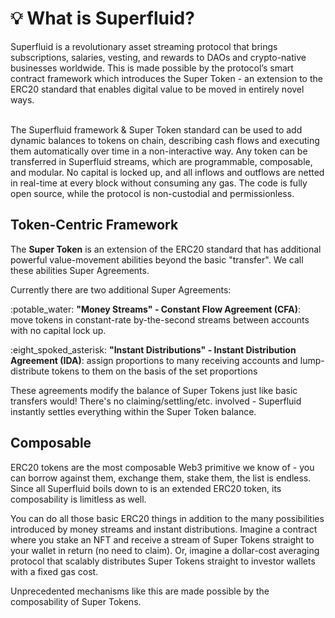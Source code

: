 # 💡 What is Superfluid?

Superfluid is a revolutionary asset streaming protocol that brings subscriptions, salaries, vesting, and rewards to DAOs and crypto-native businesses worldwide. This is made possible by the protocol’s smart contract framework which introduces the Super Token - an extension to the ERC20 standard that enables digital value to be moved in entirely novel ways.

\
The Superfluid framework & Super Token standard can be used to add dynamic balances to tokens on chain, describing cash flows and executing them automatically over time in a non-interactive way. Any token can be transferred in Superfluid streams, which are programmable, composable, and modular. No capital is locked up, and all inflows and outflows are netted in real-time at every block without consuming any gas. The code is fully open source, while the protocol is non-custodial and permissionless.

## Token-Centric Framework

The **Super Token** is an extension of the ERC20 standard that has additional powerful value-movement abilities beyond the basic "transfer". We call these abilities Super Agreements.

Currently there are two additional Super Agreements:

:potable\_water: **"Money Streams" - Constant Flow Agreement (CFA)**: move tokens in constant-rate by-the-second streams between accounts with no capital lock up.

:eight\_spoked\_asterisk: **"Instant Distributions" - Instant Distribution Agreement (IDA)**: assign proportions to many receiving accounts and lump-distribute tokens to them on the basis of the set proportions

These agreements modify the balance of Super Tokens just like basic transfers would! There's no claiming/settling/etc. involved - Superfluid instantly settles everything within the Super Token balance.

## Composable

ERC20 tokens are the most composable Web3 primitive we know of - you can borrow against them, exchange them, stake them, the list is endless. Since all Superfluid boils down to is an extended ERC20 token, its composability is limitless as well.

You can do all those basic ERC20 things in addition to the many possibilities introduced by money streams and instant distributions. Imagine a contract where you stake an NFT and receive a stream of Super Tokens straight to your wallet in return (no need to claim). Or, imagine a dollar-cost averaging protocol that scalably distributes Super Tokens straight to investor wallets with a fixed gas cost.

Unprecedented mechanisms like this are made possible by the composability of Super Tokens.
